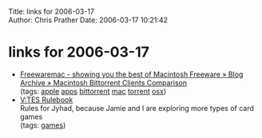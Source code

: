 Title: links for 2006-03-17  
Author: Chris Prather
Date: 2006-03-17 10:21:42

# links for 2006-03-17
<ul class="delicious">
	<li>
		<div class="delicious-link"><a href="http://freewaremac.net/2006/macintosh-bittorrent-clients-comparison/">Freewaremac - showing you the best of Macintosh Freeware » Blog Archive » Macintosh Bittorrent Clients Comparison</a></div>
		<div class="delicious-tags">(tags: <a href="http://del.icio.us/perigrin/apple">apple</a> <a href="http://del.icio.us/perigrin/apps">apps</a> <a href="http://del.icio.us/perigrin/bittorrent">bittorrent</a> <a href="http://del.icio.us/perigrin/mac">mac</a> <a href="http://del.icio.us/perigrin/torrent">torrent</a> <a href="http://del.icio.us/perigrin/osx">osx</a>)</div>
	</li>
	<li>
		<div class="delicious-link"><a href="http://www.white-wolf.com/vtes/rulebook/">V:TES Rulebook</a></div>
		<div class="delicious-extended">Rules for Jyhad, because Jamie and I are exploring more types of card games</div>
		<div class="delicious-tags">(tags: <a href="http://del.icio.us/perigrin/games">games</a>)</div>
	</li>
</ul>

